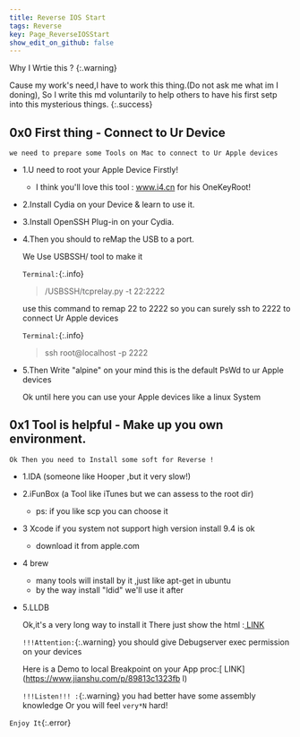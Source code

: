 ```yaml
---
title: Reverse IOS Start
tags: Reverse
key: Page_ReverseIOSStart
show_edit_on_github: false
---
```


Why I Wrtie this ?
{:.warning}


Cause my work's need,I have to work this thing.(Do not ask me what im I doning),
So I write this md voluntarily to help others to have his first setp into this mysterious things.
{:.success}

## 0x0 First thing - Connect to Ur Device

	we need to prepare some Tools on Mac to connect to Ur Apple devices

* 1.U need to root your Apple Device Firstly! 
	
	* I think you'll love this tool : www.i4.cn for his OneKeyRoot! 
* 2.Install Cydia on your Device & learn to use it. 
* 3.Install OpenSSH Plug-in on your Cydia. 
* 4.Then you should to reMap the USB to a port. 

	We Use USBSSH/ tool to make it

	`Terminal:`{:.info} 

	> /USBSSH/tcprelay.py -t 22:2222

	use this command to remap 22 to 2222 
	so you can surely ssh to 2222 to connect Ur Apple devices

	`Terminal:`{:.info} 
	
	>ssh root@localhost -p 2222

* 5.Then Write "alpine" on your mind this is the default PsWd to ur Apple devices
	
	Ok until here you can use your Apple devices like a linux System

	
## 0x1 Tool is helpful - Make up you own environment.
	Ok Then you need to Install some soft for Reverse !

* 1.IDA (someone like Hooper ,but it very slow!)
* 2.iFunBox (a Tool like iTunes but we can assess to the root dir) 
	- ps: if you like scp you can choose it 
* 3 Xcode if you system not support high version install 9.4 is ok
	- download it from apple.com
* 4 brew
	- many tools will install by it ,just like apt-get in ubuntu
	- by the way install "ldid" we'll use it after  

* 5.LLDB 

	Ok,it's a very long way to install it 
	There just show the html :[ LINK](https://www.cnblogs.com/ludashi/p/5730338.html)

	`!!!Attention:`{:.warning}
	you should give Debugserver exec permission on your devices 
	
	Here is a Demo to local Breakpoint on your App proc:[ LINK](https://www.jianshu.com/p/89813c1323fb l)

	`!!!Listen!!! :`{:.warning}
	you had better have some assembly knowledge Or you will feel `very*N` hard!

<!--more-->

`Enjoy It`{:.error}



